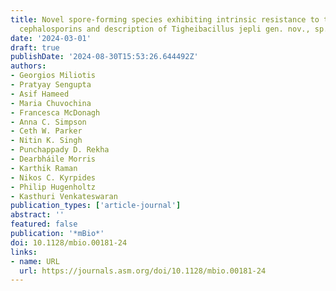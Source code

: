 ```yaml
---
title: Novel spore-forming species exhibiting intrinsic resistance to third- and fourth-generation
  cephalosporins and description of Tigheibacillus jepli gen. nov., sp. nov.
date: '2024-03-01'
draft: true
publishDate: '2024-08-30T15:53:26.644492Z'
authors:
- Georgios Miliotis
- Pratyay Sengupta
- Asif Hameed
- Maria Chuvochina
- Francesca McDonagh
- Anna C. Simpson
- Ceth W. Parker
- Nitin K. Singh
- Punchappady D. Rekha
- Dearbháile Morris
- Karthik Raman
- Nikos C. Kyrpides
- Philip Hugenholtz
- Kasthuri Venkateswaran
publication_types: ['article-journal']
abstract: ''
featured: false
publication: '*mBio*'
doi: 10.1128/mbio.00181-24
links:
- name: URL
  url: https://journals.asm.org/doi/10.1128/mbio.00181-24
---
```


